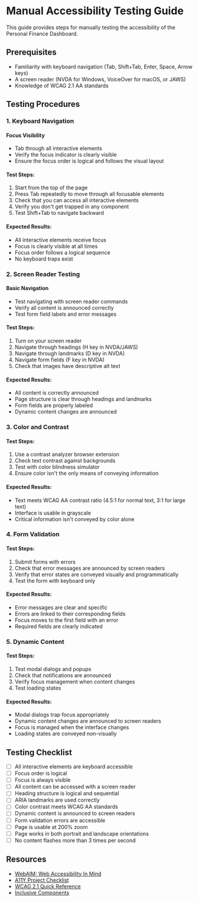 # Manual Accessibility Testing Guide

This guide provides steps for manually testing the accessibility of the Personal Finance Dashboard.

## Prerequisites

- Familiarity with keyboard navigation (Tab, Shift+Tab, Enter, Space, Arrow keys)
- A screen reader (NVDA for Windows, VoiceOver for macOS, or JAWS)
- Knowledge of WCAG 2.1 AA standards

## Testing Procedures

### 1. Keyboard Navigation

#### Focus Visibility
- Tab through all interactive elements
- Verify the focus indicator is clearly visible
- Ensure the focus order is logical and follows the visual layout

#### Test Steps:
1. Start from the top of the page
2. Press Tab repeatedly to move through all focusable elements
3. Check that you can access all interactive elements
4. Verify you don't get trapped in any component
5. Test Shift+Tab to navigate backward

#### Expected Results:
- All interactive elements receive focus
- Focus is clearly visible at all times
- Focus order follows a logical sequence
- No keyboard traps exist

### 2. Screen Reader Testing

#### Basic Navigation
- Test navigating with screen reader commands
- Verify all content is announced correctly
- Test form field labels and error messages

#### Test Steps:
1. Turn on your screen reader
2. Navigate through headings (H key in NVDA/JAWS)
3. Navigate through landmarks (D key in NVDA)
4. Navigate form fields (F key in NVDA)
5. Check that images have descriptive alt text

#### Expected Results:
- All content is correctly announced
- Page structure is clear through headings and landmarks
- Form fields are properly labeled
- Dynamic content changes are announced

### 3. Color and Contrast

#### Test Steps:
1. Use a contrast analyzer browser extension
2. Check text contrast against backgrounds
3. Test with color blindness simulator
4. Ensure color isn't the only means of conveying information

#### Expected Results:
- Text meets WCAG AA contrast ratio (4.5:1 for normal text, 3:1 for large text)
- Interface is usable in grayscale
- Critical information isn't conveyed by color alone

### 4. Form Validation

#### Test Steps:
1. Submit forms with errors
2. Check that error messages are announced by screen readers
3. Verify that error states are conveyed visually and programmatically
4. Test the form with keyboard only

#### Expected Results:
- Error messages are clear and specific
- Errors are linked to their corresponding fields
- Focus moves to the first field with an error
- Required fields are clearly indicated

### 5. Dynamic Content

#### Test Steps:
1. Test modal dialogs and popups
2. Check that notifications are announced
3. Verify focus management when content changes
4. Test loading states

#### Expected Results:
- Modal dialogs trap focus appropriately
- Dynamic content changes are announced to screen readers
- Focus is managed when the interface changes
- Loading states are conveyed non-visually

## Testing Checklist

- [ ] All interactive elements are keyboard accessible
- [ ] Focus order is logical
- [ ] Focus is always visible
- [ ] All content can be accessed with a screen reader
- [ ] Heading structure is logical and sequential
- [ ] ARIA landmarks are used correctly
- [ ] Color contrast meets WCAG AA standards
- [ ] Dynamic content is announced to screen readers
- [ ] Form validation errors are accessible
- [ ] Page is usable at 200% zoom
- [ ] Page works in both portrait and landscape orientations
- [ ] No content flashes more than 3 times per second

## Resources

- [WebAIM: Web Accessibility In Mind](https://webaim.org/)
- [A11Y Project Checklist](https://www.a11yproject.com/checklist/)
- [WCAG 2.1 Quick Reference](https://www.w3.org/WAI/WCAG21/quickref/)
- [Inclusive Components](https://inclusive-components.design/) 